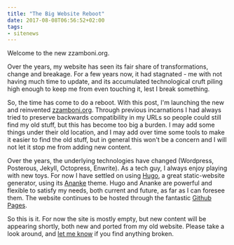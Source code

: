 ```yaml
---
title: "The Big Website Reboot"
date: 2017-08-08T06:56:52+02:00
tags:
- sitenews
---
```


Welcome to the new zzamboni.org.

<!--more-->

Over the years, my website has seen its fair share of transformations,
change and breakage. For a few years now, it had stagnated - me with
not having much time to update, and its accumulated technological
cruft piling high enough to keep me from even touching it, lest I
break something.

So, the time has come to do a reboot. With this post, I'm launching
the new and reinvented [zzamboni.org](http://zzamboni.org/). Through
previous incarnations I had always tried to preserve backwards
compatibility in my URLs so people could still find my old stuff, but
this has become too big a burden. I may add some things under their
old location, and I may add over time some tools to make it easier to
find the old stuff, but in general this won't be a concern and I will
not let it stop me from adding new content.

Over the years, the underlying technologies have changed (Wordpress,
Posterous, Jekyll, Octopress, Enwrite). As a tech guy, I always enjoy
playing with new toys. For now I have settled on using
[Hugo](http://gohugo.io/), a great static-website generator, using its
[Ananke](https://themes.gohugo.io/gohugo-theme-ananke/) theme. Hugo
and Ananke are powerful and flexible to satisfy my needs, both current
and future, as far as I can foresee them. The website continues to be
hosted through the fantastic [Github
Pages](https://pages.github.com/).

So this is it. For now the site is mostly empty, but new content will
be appearing shortly, both new and ported from my old website. Please
take a look around, and [let me know](/contact) if you find anything
broken.
